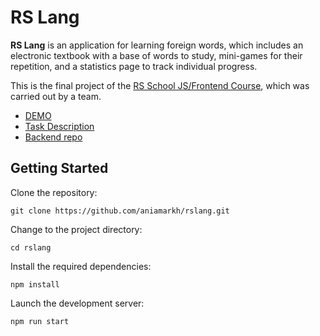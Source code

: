 # RS Lang

**RS Lang** is an application for learning foreign words, which includes an electronic textbook with a base of words to study, mini-games for their repetition, and a statistics page to track individual progress.

This is the final project of the [RS School JS/Frontend Course](https://rs.school/js/), which was carried out by a team.

-   [DEMO](https://rslang-aniamarkh.vercel.app/)
-   [Task Description](https://github.com/rolling-scopes-school/tasks/blob/0c24e7198662864674023fd858f53099b5a8294b/tasks/rslang/rslang.md)
-   [Backend repo](https://github.com/aniamarkh/react-rslang-be)

## Getting Started

Clone the repository:

`git clone https://github.com/aniamarkh/rslang.git`

Change to the project directory:

`cd rslang`

Install the required dependencies:

`npm install`

Launch the development server:

`npm run start`
